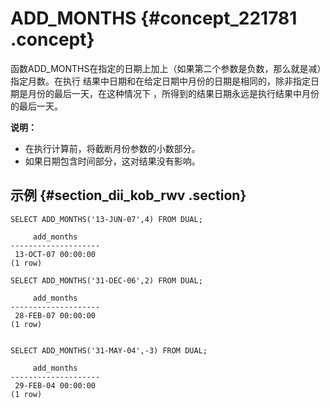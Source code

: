 # ADD\_MONTHS {#concept_221781 .concept}

函数ADD\_MONTHS在指定的日期上加上（如果第二个参数是负数，那么就是减）指定月数。在执行 结果中日期和在给定日期中月份的日期是相同的，除非指定日期是月份的最后一天，在这种情况下 ，所得到的结果日期永远是执行结果中月份的最后一天。

**说明：** 

-   在执行计算前，将截断月份参数的小数部分。
-   如果日期包含时间部分，这对结果没有影响。

## 示例 {#section_dii_kob_rwv .section}

``` {#codeblock_j6o_3de_0up}
SELECT ADD_MONTHS('13-JUN-07',4) FROM DUAL;

     add_months
--------------------
 13-OCT-07 00:00:00
(1 row)

SELECT ADD_MONTHS('31-DEC-06',2) FROM DUAL;

     add_months
--------------------
 28-FEB-07 00:00:00
(1 row)


SELECT ADD_MONTHS('31-MAY-04',-3) FROM DUAL;

     add_months
--------------------
 29-FEB-04 00:00:00
(1 row)	
```

